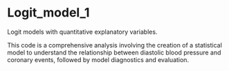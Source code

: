 # Logit_model_1
Logit models with quantitative explanatory variables.

This code is a comprehensive analysis involving the creation of a statistical model to understand the relationship between diastolic blood pressure and coronary events, followed by model diagnostics and evaluation.
